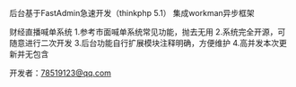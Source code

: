 后台基于FastAdmin急速开发（thinkphp 5.1）
集成workman异步框架


财经直播喊单系统
1.参考市面喊单系统常见功能，抛去无用
2.系统完全开源，可随意进行二次开发
3.后台功能自行扩展模块注释明确，方便维护
4.高并发本次更新并无包含

开发者：78519123@qq.com
